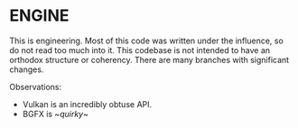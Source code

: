 # ENGINE

This is engineering. Most of this code was written under the influence, so do not read too much into it. This codebase is not intended to have an orthodox structure or coherency. There are many branches with significant changes.

Observations:
- Vulkan is an incredibly obtuse API.
- BGFX is \~*quirky*\~
